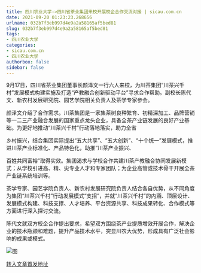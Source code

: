 ```yaml
---
title: 四川农业大学->四川省茶业集团来校开展校企合作交流对接 | sicau.com.cn
date: 2021-09-20 01:23:23.268656
urlname: 032b7f3eb997d4e9a2a58165af5bed81
slug: 032b7f3eb997d4e9a2a58165af5bed81
tags: 
- 四川农业大学
categories:
- sicau.com.cn
- 四川农业大学
authorbox: false
sidebar: false
---
```

9月17日，四川省茶业集团董事长颜泽文一行六人来校，为川茶集团“川茶兴千村”发展模式构建实施及打造“产教融合创新驱动平台”寻求合作帮助。副校长陈代文、新农村发展研究院、园艺学院相关负责人及茶学专家参会。

颜泽文介绍了合作需求。川茶集团是一家集茶树良种繁育、初精深加工、品牌营销等一二三产业融合发展的国家重点龙头企业，具备全茶产业链发展的良好产业基础。为更好地推动“川茶兴千村”行动落地落实，助力全省
<!--more-->
乡村振兴，结合集团实际提出“五大共享”、“五大创新”、“十个统一”发展模式，推进川茶产业标准化、产品特色化，助推“川茶产业振兴、

百姓共同富裕”取得实效。集团渴求与学校合作共建川茶产教融合协同发展新模式；从学校引进高、精、尖专业人才和专家团队；为企业高管或技术骨干开展全茶产业链系统培训等。

茶学专家、园艺学院负责人、新农村发展研究院负责人结合各自优势，从不同角度为集团“川茶兴千村”行动发展模式“支招”，并就“川茶兴千村”的内涵、顶层设计、发展模式构建、科技支撑、人才培养、平台资源共享、科技成果转化、合作模式等方面进行深入探讨交流。

陈代文就双方校企合作提出要求，希望双方围绕茶产业提质增效开展合作，解决企业的技术瓶颈和难题，提升产品技术水平，突显川农大优势，形成具有广泛社会影响的成果或模式。  

![图](https://news.sicau.edu.cn/__local/D/AD/F2/CAD4F66DBE63D5FBEC79FCC2398_57D875EA_45CCA.jpg)

[转入文章首发地址](https://news.sicau.edu.cn/info/1078/64592.htm)